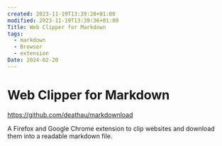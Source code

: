 ```yaml
---
created: 2023-11-19T13:39:20+01:00
modified: 2023-11-19T13:39:36+01:00
Title: Web Clipper for Markdown
tags:
  - markdown
  - Browser
  - extension
Date: 2024-02-20
---
```


# Web Clipper for Markdown 

https://github.com/deathau/markdownload

A Firefox and Google Chrome extension to clip websites and download them into a readable markdown file.
